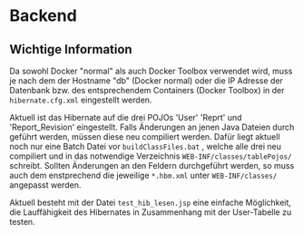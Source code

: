 # Backend

## Wichtige Information

Da sowohl Docker "normal" als auch Docker Toolbox verwendet wird,
muss je nach dem der Hostname "db" (Docker normal)
oder die IP Adresse der Datenbank bzw. des entsprechendem Containers
(Docker Toolbox) in der `hibernate.cfg.xml` eingestellt werden.

Aktuell ist das Hibernate auf die drei POJOs 'User' 'Reprt' und 'Report_Revision' 
eingestellt. Falls Änderungen an jenen Java Dateien durch geführt werden,
müssen diese neu compiliert werden. Dafür liegt aktuell noch nur eine Batch Datei vor
`buildClassFiles.bat` , welche alle drei neu compiliert und in das notwendige Verzeichnis
`WEB-INF/classes/tablePojos/` schreibt. Sollten Änderungen an den Feldern durchgeführt werden,
 so muss auch dem enstprechend die jeweilige `*.hbm.xml` unter `WEB-INF/classes/` angepasst werden.

Aktuell besteht mit der Datei `test_hib_lesen.jsp` eine einfache Möglichkeit, die Lauffähigkeit des 
Hibernates in Zusammenhang mit der User-Tabelle zu testen. 

 

